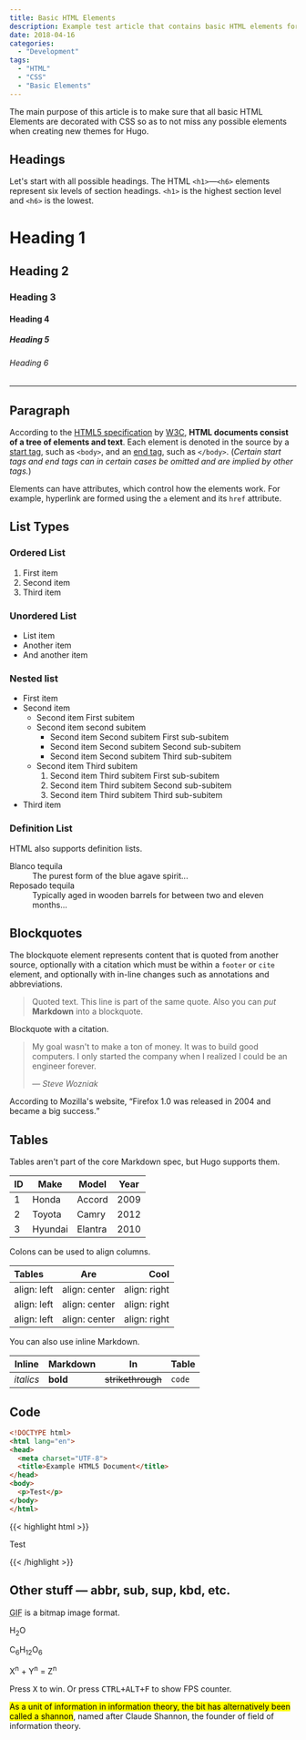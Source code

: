 ```yaml
---
title: Basic HTML Elements
description: Example test article that contains basic HTML elements for text formatting on the Web.
date: 2018-04-16
categories:
  - "Development"
tags:
  - "HTML"
  - "CSS"
  - "Basic Elements"
---
```


The main purpose of this article is to make sure that all basic HTML Elements are decorated with CSS so as to not miss any possible elements when creating new themes for Hugo.
<!--more-->

## Headings

Let's start with all possible headings. The HTML `<h1>`—`<h6>` elements represent six levels of section headings. `<h1>` is the highest section level and `<h6>` is the lowest.

# Heading 1
## Heading 2
### Heading 3
#### Heading 4
##### Heading 5
###### Heading 6

***

## Paragraph

According to the [HTML5 specification](https://www.w3.org/TR/html5/dom.html#elements) by [W3C](https://www.w3.org/), **HTML documents consist of a tree of elements and text**. Each element is denoted in the source by a [start tag](https://www.w3.org/TR/html5/syntax.html#syntax-start-tags), such as `<body>`, and an [end tag](https://www.w3.org/TR/html5/syntax.html#syntax-end-tags), such as `</body>`. (*Certain start tags and end tags can in certain cases be omitted and are implied by other tags.*)

Elements can have attributes, which control how the elements work. For example, hyperlink are formed using the `a` element and its `href` attribute.

## List Types

### Ordered List

1. First item
2. Second item
3. Third item

### Unordered List

* List item
* Another item
* And another item

### Nested list

<ul>
  <li>First item</li>
  <li>Second item
    <ul>
      <li>Second item First subitem</li>
      <li>Second item second subitem
        <ul>
          <li>Second item Second subitem First sub-subitem</li>
          <li>Second item Second subitem Second sub-subitem</li>
          <li>Second item Second subitem Third sub-subitem</li>
        </ul>
      </li>
      <li>Second item Third subitem
        <ol>
          <li>Second item Third subitem First sub-subitem</li>
          <li>Second item Third subitem Second sub-subitem</li>
          <li>Second item Third subitem Third sub-subitem</li>
        </ol>
    </ul>
  </li>
  <li>Third item</li>
</ul>

### Definition List

HTML also supports definition lists.

<dl>
  <dt>Blanco tequila</dt>
  <dd>The purest form of the blue agave spirit...</dd>
  <dt>Reposado tequila</dt>
  <dd>Typically aged in wooden barrels for between two and eleven months...</dd>
</dl>

## Blockquotes

The blockquote element represents content that is quoted from another source, optionally with a citation which must be within a `footer` or `cite` element, and optionally with in-line changes such as annotations and abbreviations.

> Quoted text.
> This line is part of the same quote.
> Also you can *put* **Markdown** into a blockquote.

Blockquote with a citation.

<blockquote>
  <p>My goal wasn't to make a ton of money. It was to build good computers. I only started the company when I realized I could be an engineer forever.</p>
  <footer>— <cite>Steve Wozniak</cite></footer>
</blockquote>

According to Mozilla's website, <q cite="https://www.mozilla.org/en-US/about/history/details/">Firefox 1.0 was released in 2004 and became a big success.</q>

## Tables

Tables aren't part of the core Markdown spec, but Hugo supports them.

| ID  | Make      | Model   | Year |
| --- | --------- | ------- | ---- |
| 1   | Honda     | Accord  | 2009 |
| 2   | Toyota    | Camry   | 2012 |
| 3   | Hyundai   | Elantra | 2010 |

Colons can be used to align columns.

| Tables      | Are           | Cool         |
|:----------- |:-------------:| ------------:|
| align: left | align: center | align: right |
| align: left | align: center | align: right |
| align: left | align: center | align: right |

You can also use inline Markdown.

| Inline     | Markdown  | In                | Table      |
| ---------- | --------- | ----------------- | ---------- |
| *italics*  | **bold**  | ~~strikethrough~~ | `code`     |

## Code

```html
<!DOCTYPE html>
<html lang="en">
<head>
  <meta charset="UTF-8">
  <title>Example HTML5 Document</title>
</head>
<body>
  <p>Test</p>
</body>
</html>
```

{{< highlight html >}}
<!DOCTYPE html>
<html lang="en">
<head>
  <meta charset="UTF-8">
  <title>Example HTML5 Document</title>
</head>
<body>
  <p>Test</p>
</body>
</html>
{{< /highlight >}}

## Other stuff — abbr, sub, sup, kbd, etc.

<abbr title="Graphics Interchange Format">GIF</abbr> is a bitmap image format.

H<sub>2</sub>O

C<sub>6</sub>H<sub>12</sub>O<sub>6</sub>

X<sup>n</sup> + Y<sup>n</sup> = Z<sup>n</sup>

Press <kbd>X</kbd> to win. Or press <kbd><kbd>CTRL</kbd>+<kbd>ALT</kbd>+<kbd>F</kbd></kbd> to show FPS counter.

<mark>As a unit of information in information theory, the bit has alternatively been called a shannon</mark>, named after Claude Shannon, the founder of field of information theory.

